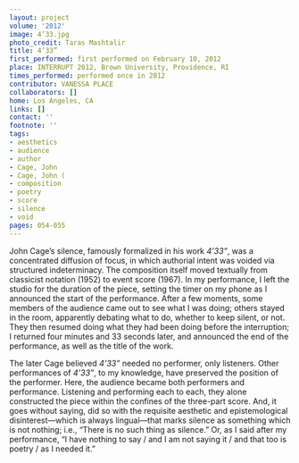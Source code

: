```yaml
---
layout: project
volume: '2012'
image: 4’33.jpg
photo_credit: Taras Mashtalir
title: 4’33”
first_performed: first performed on February 10, 2012
place: INTERRUPT 2012, Brown University, Providence, RI
times_performed: performed once in 2012
contributor: VANESSA PLACE
collaborators: []
home: Los Angeles, CA
links: []
contact: ''
footnote: ''
tags:
- aesthetics
- audience
- author
- Cage, John
- Cage, John (
- composition
- poetry
- score
- silence
- void
pages: 054-055
---
```


John Cage’s silence, famously formalized in his work _4’33”_, was a concentrated diffusion of focus, in which authorial intent was voided via structured indeterminacy. The composition itself moved textually from classicist notation (1952) to event score (1967). In my performance, I left the studio for the duration of the piece, setting the timer on my phone as I announced the start of the performance. After a few moments, some members of the audience came out to see what I was doing; others stayed in the room, apparently debating what to do, whether to keep silent, or not. They then resumed doing what they had been doing before the interruption; I returned four minutes and 33 seconds later, and announced the end of the performance, as well as the title of the work.

The later Cage believed _4’33”_ needed no performer, only listeners. Other  performances of _4’33”_, to my knowledge, have preserved the position of the performer. Here, the audience became both performers and performance. Listening and performing each to each, they alone constructed the piece within the confines of the three-part score. And, it goes without saying, did so with the requisite aesthetic and epistemological disinterest—which is always lingual—that marks silence as something which is not nothing; i.e., “There is no such thing as silence.” Or, as I said after my performance, “I have nothing to say / and I am not saying it / and that too is poetry / as I needed it.”
